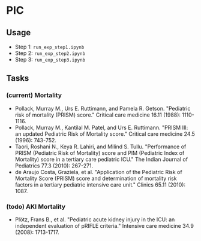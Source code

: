 # PIC

## Usage

* Step 1: `run_exp_step1.ipynb`
* Step 2: `run_exp_step2.ipynb`
* Step 3: `run_exp_step3.ipynb`

## Tasks

### (current) Mortality
* Pollack, Murray M., Urs E. Ruttimann, and Pamela R. Getson. "Pediatric risk of mortality (PRISM) score." Critical care medicine 16.11 (1988): 1110-1116.
* Pollack, Murray M., Kantilal M. Patel, and Urs E. Ruttimann. "PRISM III: an updated Pediatric Risk of Mortality score." Critical care medicine 24.5 (1996): 743-752.
* Taori, Roshani N., Keya R. Lahiri, and Milind S. Tullu. "Performance of PRISM (Pediatric Risk of Mortality) score and PIM (Pediatric Index of Mortality) score in a tertiary care pediatric ICU." The Indian Journal of Pediatrics 77.3 (2010): 267-271.
* de Araujo Costa, Graziela, et al. "Application of the Pediatric Risk of Mortality Score (PRISM) score and determination of mortality risk factors in a tertiary pediatric intensive care unit." Clinics 65.11 (2010): 1087.

### (todo) AKI Mortality
* Plötz, Frans B., et al. "Pediatric acute kidney injury in the ICU: an independent evaluation of pRIFLE criteria." Intensive care medicine 34.9 (2008): 1713-1717.
